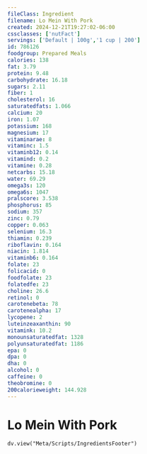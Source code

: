 ```yaml
---
fileClass: Ingredient
filename: Lo Mein With Pork
created: 2024-12-21T19:27:02-06:00
cssclasses: ['nutFact']
servings: ['Default | 100g','1 cup | 200']
id: 786126
foodgroup: Prepared Meals
calories: 138
fat: 3.79
protein: 9.48
carbohydrate: 16.18
sugars: 2.11
fiber: 1
cholesterol: 16
saturatedfats: 1.066
calcium: 20
iron: 1.07
potassium: 168
magnesium: 17
vitaminarae: 8
vitaminc: 1.5
vitaminb12: 0.14
vitamind: 0.2
vitamine: 0.28
netcarbs: 15.18
water: 69.29
omega3s: 120
omega6s: 1047
pralscore: 3.538
phosphorus: 85
sodium: 357
zinc: 0.79
copper: 0.063
selenium: 16.3
thiamin: 0.239
riboflavin: 0.164
niacin: 1.814
vitaminb6: 0.164
folate: 23
folicacid: 0
foodfolate: 23
folatedfe: 23
choline: 26.6
retinol: 0
carotenebeta: 78
carotenealpha: 17
lycopene: 2
luteinzeaxanthin: 90
vitamink: 10.2
monounsaturatedfat: 1328
polyunsaturatedfat: 1186
epa: 0
dpa: 0
dha: 0
alcohol: 0
caffeine: 0
theobromine: 0
200calorieweight: 144.928
---
```


# Lo Mein With Pork

```dataviewjs
dv.view("Meta/Scripts/IngredientsFooter")
```